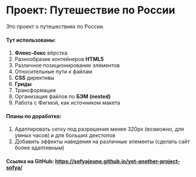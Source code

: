 # Проект: Путешествие по России

Это проект о путешествиях по России. 


#### Тут использованы:
1. **Флекс-бокс** вёрстка
2. Разнообразие контейнеров **HTML5**
3. Различное позиционирование элементов
4. Относительные пути к файлам
5. **CSS** директивы
6. **Гриды**
7. Трансформации
8. Организация файлов по **БЭМ (nested)**
9. Работа с Фигмой, как источником макета

#### Планы по доработке:
1. Адаптировать сетку под разрешения менее 320px (возможно, для умных часов) и для больших декстопов
2. Добавить эффекты наведения на различные элементы (сделать сайт более адаптивным)

#### Ссылка на GitHub: https://sofyajeune.github.io/yet-another-project-sofya/
